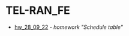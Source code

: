 # TEL-RAN_FE

- [hw_28_09_22](https://sl101.github.io/TEL-RAN_FE/hw_28_09_22)  - *homework "Schedule table"*



